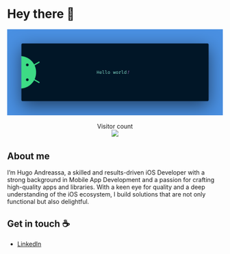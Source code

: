 # Hey there :wave:

<img src="https://raw.githubusercontent.com/hyperion-teary/hyperion-teary/master/resources/banner.png" alt="Hello world">

<p align="center"> 
  Visitor count<br>
  <img src="https://profile-counter.glitch.me/hyperion-teary/count.svg" />
</p>

## About me

I’m Hugo Andreassa, a skilled and results-driven iOS Developer with a strong background in Mobile App Development and a passion for crafting high-quality apps and libraries. With a keen eye for quality and a deep understanding of the iOS ecosystem, I build solutions that are not only functional but also delightful.

## Get in touch :coffee:

- [LinkedIn](https://www.linkedin.com/in/hugo-andreassa-amaral/)
